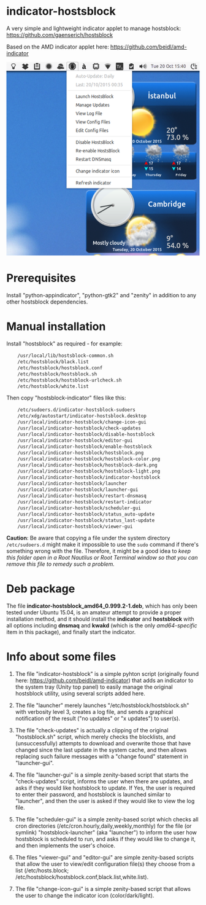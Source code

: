 indicator-hostsblock
====================

A very simple and lightweight indicator applet to manage hostsblock: https://github.com/gaenserich/hostsblock

Based on the AMD indicator applet here: https://github.com/beidl/amd-indicator

![screenshot](indicator-hostsblock-screenshot.png)

Prerequisites
====================

Install "python-appindicator", "python-gtk2" and "zenity" in addition to any other hostsblock dependencies.

Manual installation
====================

Install "hostsblock" as required - for example:
```
	/usr/local/lib/hostsblock-common.sh
	/etc/hostsblock/black.list
	/etc/hostsblock/hostsblock.conf
	/etc/hostsblock/hostsblock.sh
	/etc/hostsblock/hostsblock-urlcheck.sh
	/etc/hostsblock/white.list
```
Then copy "hostsblock-indicator" files like this:
```
	/etc/sudoers.d/indicator-hostsblock-sudoers
	/etc/xdg/autostart/indicator-hostsblock.desktop
	/usr/local/indicator-hostsblock/change-icon-gui
	/usr/local/indicator-hostsblock/check-updates
	/usr/local/indicator-hostsblock/disable-hostsblock
	/usr/local/indicator-hostsblock/editor-gui
	/usr/local/indicator-hostsblock/enable-hostsblock
	/usr/local/indicator-hostsblock/hostsblock.png
	/usr/local/indicator-hostsblock/hostsblock-color.png
	/usr/local/indicator-hostsblock/hostsblock-dark.png
	/usr/local/indicator-hostsblock/hostsblock-light.png
	/usr/local/indicator-hostsblock/indicator-hostsblock
	/usr/local/indicator-hostsblock/launcher
	/usr/local/indicator-hostsblock/launcher-gui
	/usr/local/indicator-hostsblock/restart-dnsmasq
	/usr/local/indicator-hostsblock/restart-indicator
	/usr/local/indicator-hostsblock/scheduler-gui
	/usr/local/indicator-hostsblock/status_auto-update
	/usr/local/indicator-hostsblock/status_last-update
	/usr/local/indicator-hostsblock/viewer-gui
```
**Caution**: Be aware that copying a file under the system directory `/etc/sudoers.d` might make it impossible to use the `sudo` command if there's something wrong with the file. Therefore, it might be a good idea to *keep this folder open in a Root Nautilus or Root Terminal window so that you can remove this file to remedy such a problem.*

Deb package
====================

The file **indicator-hostsblock_amd64_0.999.2-1.deb**, which has only been tested under Ubuntu 15.04, is an amateur attempt to provide a proper installation method, and it should install the **indicator** and **hostsblock** with all options including **dnsmaq** and **kwakd** (which is the only *amd64-specific* item in this package), and finally start the indicator.

Info about some files
====================

1. The file "indicator-hostsblock" is a simple pyhton script (originally found here: https://github.com/beidl/amd-indicator) that adds an indicator to the system tray (Unity top panel) to easily manage the original hostsblock utility, using several scripts added here. 

2. The file "launcher" merely launches "/etc/hostsblock/hostsblock.sh" with verbosity level 3, creates a log file, and sends a graphical notification of the result ("no updates" or "x updates") to user(s).

3. The file "check-updates" is actually a clipping of the original "hostsblock.sh" script, which merely checks the blocklists, and (unsuccessfully) attempts to download and overwrite those that have changed since the last update in the system cache, and then allows replacing such failure messages with a "change found" statement in "launcher-gui".

4. The file "launcher-gui" is a simple zenity-based script that starts the "check-updates" script, informs the user when there are updates, and asks if they would like hostsblock to update. If Yes, the user is required to enter their password, and hostsblock is launched similar to "launcher", and then the user is asked if they would like to view the log file.

5. The file "scheduler-gui" is a simple zenity-based script which checks all cron directories (/etc/cron.hourly,daily,weekly,monthly) for the file (or symlink) "hostsblock-launcher" (aka "launcher") to inform the user how hostsblock is scheduled to run, and asks if they would like to change it, and then implements the user's choice.

6. The files "viewer-gui" and "editor-gui" are simple zenity-based scripts that allow the user to view/edit configuration file(s) they choose from a list (/etc/hosts.block; /etc/hostsblock/hostsblock.conf,black.list,white.list).

7. The file "change-icon-gui" is a simple zenity-based script that allows the user to change the indicator icon (color/dark/light).
